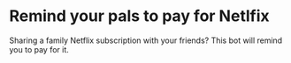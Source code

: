 # Remind your pals to pay for Netlfix

Sharing a family Netflix subscription with your friends? This bot will remind you to pay for it. 

